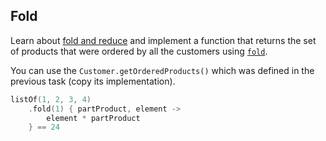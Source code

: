## Fold

Learn about [fold and reduce](https://kotlinlang.org/docs/collection-aggregate.html#fold-and-reduce)
and implement a function that returns the set of products that were ordered by all the customers using
[`fold`](https://kotlinlang.org/api/latest/jvm/stdlib/kotlin.collections/fold.html).

You can use the `Customer.getOrderedProducts()` which was defined in the previous task
(copy its implementation).

```kotlin
listOf(1, 2, 3, 4)
    .fold(1) { partProduct, element ->
        element * partProduct
    } == 24
```
